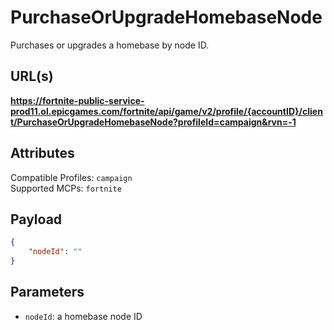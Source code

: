 # PurchaseOrUpgradeHomebaseNode
Purchases or upgrades a homebase by node ID.

## URL(s)
**https://fortnite-public-service-prod11.ol.epicgames.com/fortnite/api/game/v2/profile/{accountID}/client/PurchaseOrUpgradeHomebaseNode?profileId=campaign&rvn=-1**

## Attributes
Compatible Profiles: `campaign`  
Supported MCPs: `fortnite`

## Payload
```json
{
    "nodeId": ""
}
```

## Parameters
- `nodeId`: a homebase node ID
